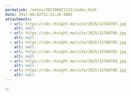 ```yaml
---
permalink: /notes/201706021111/index.html
date: 2017-06-02T11:11:26.000Z
attachments:
  - url: https://cdn.rknight.me/site/2025/12768707.jpg
    alt: null
  - url: https://cdn.rknight.me/site/2025/12768706.jpg
    alt: null
  - url: https://cdn.rknight.me/site/2025/12768705.jpg
    alt: null
  - url: https://cdn.rknight.me/site/2025/12768703.jpg
    alt: null
  - url: https://cdn.rknight.me/site/2025/12768704.jpg
    alt: null
  - url: https://cdn.rknight.me/site/2025/12768708.jpg
    alt: null
---
```


💥
